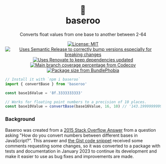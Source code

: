 <div align="center">
  <h1>🦘</br>baseroo</h1>
	<p>Converts float values from one base to another between 2-64</p>
	<a href="https://opensource.org/licenses/MIT"><img src="https://img.shields.io/badge/License-MIT-d9207b.svg" alt="License: MIT"></a>
	<a href="https://github.com/semantic-release/semantic-release"><img src="https://camo.githubusercontent.com/59c84e3731ad0a45312b47b1546b0972ac4389ea/68747470733a2f2f696d672e736869656c64732e696f2f62616467652f2532302532302546302539462539332541362546302539462539412538302d73656d616e7469632d2d72656c656173652d6531303037392e737667" alt="Uses Semantic Release to correctly bump versions especially for breaking changes"></a>
	<a href="https://renovatebot.com/"><img src="https://img.shields.io/badge/%F0%9F%94%84%F0%9F%A4%96%20-renovate%20bot-d9207b.svg" alt="Uses Renovate to keep dependencies updated"></a>
	<a href="https://codecov.io/gh/ryansmith94/baseroo"><img alt="Main branch coverage percentage from Codecov" src="https://codecov.io/gh/ryansmith94/baseroo/branch/main/graph/badge.svg" /></a>
	<a href="https://bundlephobia.com/result?p=baseroo"><img alt="Package size from BundlePhobia" src="https://img.shields.io/bundlephobia/minzip/baseroo.svg" /></a>
	<div>
	</div>
</div>

```ts
// Install it with `npm i baseroo`
import { convertBase } from 'baseroo'

const base16Value = '8f.3333333333'

// Works for floating point numbers to a precision of 10 places.
const base10Value = convertBase(base16Value, 16, 10) // '143.1999999999'
```

### Background

Baseroo was created from a [2015 Stack Overflow Answer](https://stackoverflow.com/a/32480941/1221906) from a question asking "How do you convert numbers between different bases in JavaScript?". This answer and [the Gist code snippet](https://gist.github.com/ryansmith94/91d7fd30710264affeb9) received some comments requesting some changes, so it was converted to a package with tests and documentation in January 2023 to continue its development and make it easier to use as bug fixes and improvements are made.

